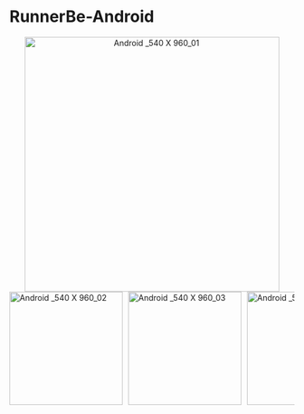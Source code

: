 # RunnerBe-Android

<div align="center">
  <img src="https://github.com/user-attachments/assets/262fc1dd-ff16-4330-a128-96f1ca67e981" alt="Android _540 X 960_01" width="450" />
</div>

<div style="display: flex; overflow-x: auto; gap: 10px;">
  <img src="https://github.com/user-attachments/assets/64b64d81-cfd5-4315-b2d4-6e5ab3e6dcc6" alt="Android _540 X 960_02" style="width: 200px; height: auto;" />
  <img src="https://github.com/user-attachments/assets/4f1d635c-584f-4eb9-b658-a8ddcf3adddb" alt="Android _540 X 960_03" style="width: 200px; height: auto;" />
  <img src="https://github.com/user-attachments/assets/e149567d-f785-40b9-9b54-94d2d32f56a2" alt="Android _540 X 960_04" style="width: 200px; height: auto;" />
  <img src="https://github.com/user-attachments/assets/4463cb19-449a-4e2c-86fa-8a324b86ab8e" alt="Android _540 X 960_05" style="width: 200px; height: auto;" />
  <img src="https://github.com/user-attachments/assets/485833c7-11c4-4f2d-97bd-6ca389ffd434" alt="Android _540 X 960_06" style="width: 200px; height: auto;" />
</div>
